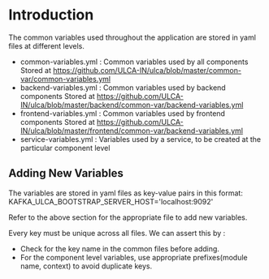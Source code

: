
# Introduction
The common variables used throughout the application are stored in yaml files at different levels.

- common-variables.yml : 
Common variables used by all components
Stored at https://github.com/ULCA-IN/ulca/blob/master/common-var/common-variables.yml
- backend-variables.yml :
Common variables used by backend components
Stored at https://github.com/ULCA-IN/ulca/blob/master/backend/common-var/backend-variables.yml
- frontend-variables.yml :
Common variables used by frontend components
Stored at https://github.com/ULCA-IN/ulca/blob/master/frontend/common-var/backend-variables.yml
- service-variables.yml :
Variables used by a service, to be created at the particular component level

## Adding New Variables
The variables are stored in yaml files as key-value pairs in this format:
KAFKA_ULCA_BOOTSTRAP_SERVER_HOST='localhost:9092'

Refer to the above section for the appropriate file to add new variables.

Every key must be unique across all files. We can assert this by :
- Check for the key name in the common files before adding.
- For the component level variables, use appropriate prefixes(module name, context) to avoid duplicate keys.